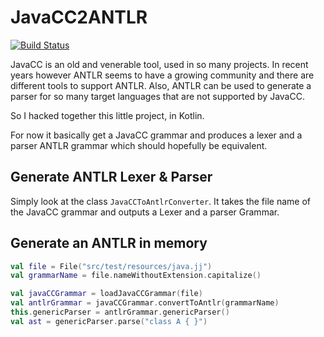# JavaCC2ANTLR

[![Build Status](https://travis-ci.org/ftomassetti/JavaCC2ANTLR.svg?branch=master)](https://travis-ci.org/ftomassetti/JavaCC2ANTLR)

JavaCC is an old and venerable tool, used in so many projects. In recent years however ANTLR seems to have a growing community and
there are different tools to support ANTLR. Also, ANTLR can be used to generate a parser for so many target languages that
are not supported by JavaCC.

So I hacked together this little project, in Kotlin.

For now it basically get a JavaCC grammar and produces a lexer and a parser ANTLR grammar which should hopefully be equivalent.

## Generate ANTLR Lexer & Parser

Simply look at the class `JavaCCToAntlrConverter`. It takes the file name of the JavaCC grammar and outputs
a Lexer and a parser Grammar.

## Generate an ANTLR in memory

```kotlin
val file = File("src/test/resources/java.jj")
val grammarName = file.nameWithoutExtension.capitalize()

val javaCCGrammar = loadJavaCCGrammar(file)
val antlrGrammar = javaCCGrammar.convertToAntlr(grammarName)
this.genericParser = antlrGrammar.genericParser()
val ast = genericParser.parse("class A { }")
```
